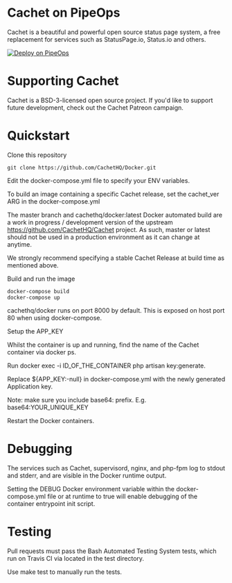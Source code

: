 # Cachet on PipeOps

Cachet is a beautiful and powerful open source status page system, a free replacement for services such as StatusPage.io, Status.io and others.

[![Deploy on PipeOps](https://railway.app/button.svg)](https://railway.app/template/0ELOuE?referralCode=IQhE0B)


# Supporting Cachet

Cachet is a BSD-3-licensed open source project. If you'd like to support future development, check out the Cachet Patreon campaign.


# Quickstart

Clone this repository

    git clone https://github.com/CachetHQ/Docker.git

Edit the docker-compose.yml file to specify your ENV variables.

To build an image containing a specific Cachet release, set the cachet_ver ARG in the docker-compose.yml

The master branch and cachethq/docker:latest Docker automated build are a work in progress / development version of the upstream https://github.com/CachetHQ/Cachet project. As such, master or latest should not be used in a production environment as it can change at anytime.

We strongly recommend specifying a stable Cachet Release at build time as mentioned above.

Build and run the image

    docker-compose build
    docker-compose up

cachethq/docker runs on port 8000 by default. This is exposed on host port 80 when using docker-compose.

Setup the APP_KEY

Whilst the container is up and running, find the name of the Cachet container via docker ps.

Run docker exec -i ID_OF_THE_CONTAINER php artisan key:generate.

Replace ${APP_KEY:-null} in docker-compose.yml with the newly generated Application key.

Note: make sure you include base64: prefix. E.g. base64:YOUR_UNIQUE_KEY

Restart the Docker containers.


# Debugging

The services such as Cachet, supervisord, nginx, and php-fpm log to stdout and stderr, and are visible in the Docker runtime output.

Setting the DEBUG Docker environment variable within the docker-compose.yml file or at runtime to true will enable debugging of the container entrypoint init script.

# Testing

Pull requests must pass the Bash Automated Testing System tests, which run on Travis CI via located in the test directory.

Use make test to manually run the tests.